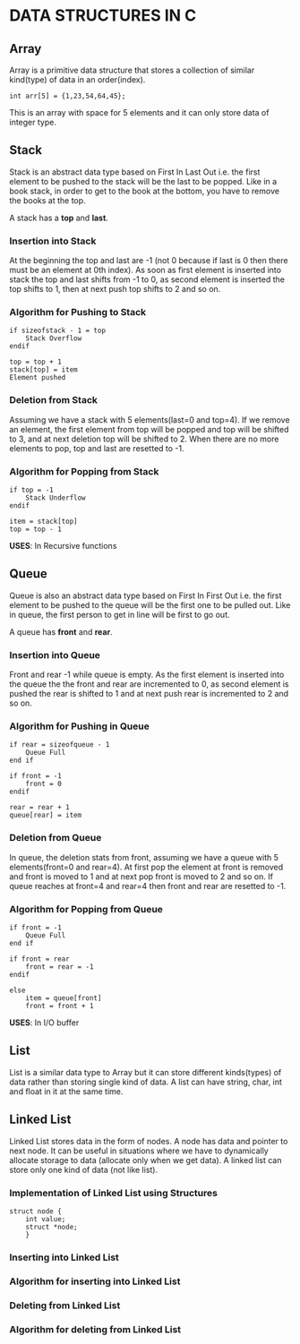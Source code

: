 # DATA STRUCTURES IN C  

## Array
Array is a primitive data structure that stores a collection of similar kind(type) of data in an order(index).  

```int arr[5] = {1,23,54,64,45};```  

This is an array with space for 5 elements and it can only store data of integer type.  

## Stack  
Stack is an abstract data type based on First In Last Out i.e. the first element to be pushed to the stack will be the last to be popped. Like in a book stack, in order to get to the book at the bottom, you have to remove the books at the top.

A stack has a **top** and **last**. 

### Insertion into Stack
At the beginning the top and last are -1 (not 0 because if last is 0 then there must be an element at 0th index). As soon as first element is inserted into stack the top and last shifts from -1 to 0, as second element is inserted the top shifts to 1, then at next push top shifts to 2 and so on.  

### Algorithm for Pushing to Stack
```
if sizeofstack - 1 = top   
    Stack Overflow      
endif 

top = top + 1            
stack[top] = item        
Element pushed           
```      

### Deletion from Stack  
Assuming we have a stack with 5 elements(last=0 and top=4). If we remove an element, the first element from top will be popped and top will be shifted to 3, and at next deletion top will be shifted to 2. When there are no more elements to pop, top and last are resetted to -1.  

### Algorithm for Popping from Stack  
```
if top = -1 
    Stack Underflow      
endif 

item = stack[top]
top = top - 1                    
```      

**USES**: In Recursive functions  

## Queue  
Queue is also an abstract data type based on First In First Out i.e. the first element to be pushed to the queue will be the first one to be pulled out. Like in queue, the first person to get  in line will be first to go out.  

A queue has **front** and **rear**.

### Insertion into Queue  
Front and rear -1 while queue is empty. As the first element is inserted into the queue the the front and rear are incremented to 0, as second element is pushed the rear is shifted to 1 and at next push rear is incremented to 2 and so on.

### Algorithm for Pushing in Queue
```
if rear = sizeofqueue - 1
    Queue Full
end if

if front = -1
    front = 0 
endif

rear = rear + 1
queue[rear] = item
```  

### Deletion from Queue  
In queue, the deletion stats from front, assuming we have a queue with 5 elements(front=0 and rear=4). At first pop the element at front is removed and front is moved to 1 and at next pop front is moved to 2 and so on. If queue reaches at front=4 and rear=4 then front and rear are resetted to -1.

### Algorithm for Popping from Queue
```
if front = -1
    Queue Full
end if

if front = rear
    front = rear = -1
endif

else
    item = queue[front]
    front = front + 1
```  

**USES**: In I/O buffer

## List  
List is a similar data type to Array but it can store different kinds(types) of data rather than storing single kind of data. A list can have string, char, int and float in it at the same time.  

## Linked List  
Linked List stores data in the form of nodes. A node has data and pointer to next node. It can be useful in situations where we have to dynamically allocate storage to data (allocate only when we get data). A linked list can store only one kind of data (not like list).

### Implementation of Linked List using Structures
```
struct node {
    int value;
    struct *node;
    }
```  

### Inserting into Linked List
### Algorithm for inserting into Linked List
### Deleting from Linked List
### Algorithm for deleting from Linked List
